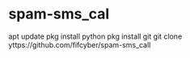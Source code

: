 # spam-sms_cal

apt update
pkg install python
pkg install git
git clone yttps://github.com/fifcyber/spam-sms_call
